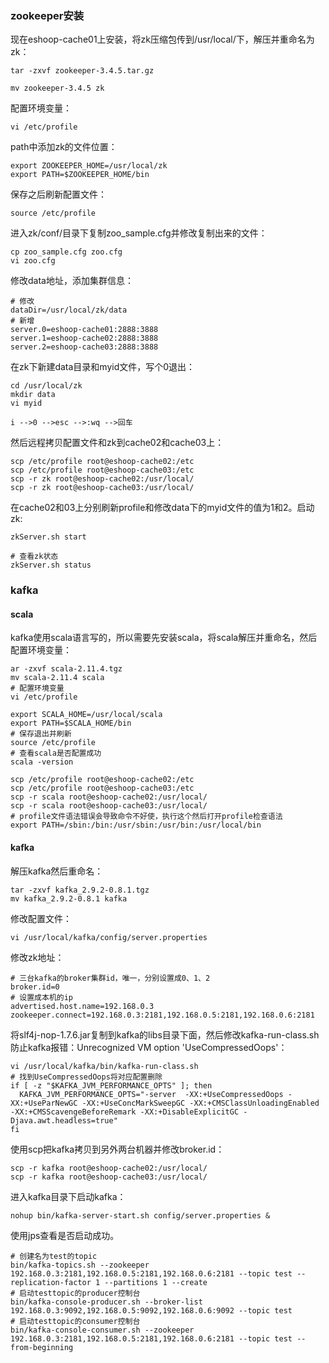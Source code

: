 ### zookeeper安装

现在eshoop-cache01上安装，将zk压缩包传到/usr/local/下，解压并重命名为zk：

```shell
tar -zxvf zookeeper-3.4.5.tar.gz

mv zookeeper-3.4.5 zk
```

配置环境变量：

```shell
vi /etc/profile
```

path中添加zk的文件位置：

```shell
export ZOOKEEPER_HOME=/usr/local/zk
export PATH=$ZOOKEEPER_HOME/bin
```

保存之后刷新配置文件：

```shell
source /etc/profile
```

进入zk/conf/目录下复制zoo_sample.cfg并修改复制出来的文件：

```shell
cp zoo_sample.cfg zoo.cfg
vi zoo.cfg
```

修改data地址，添加集群信息：

```shell
# 修改
dataDir=/usr/local/zk/data
# 新增
server.0=eshoop-cache01:2888:3888	
server.1=eshoop-cache02:2888:3888
server.2=eshoop-cache03:2888:3888
```

在zk下新建data目录和myid文件，写个0退出：

```shell
cd /usr/local/zk
mkdir data
vi myid

i -->0 -->esc -->:wq -->回车
```

然后远程拷贝配置文件和zk到cache02和cache03上：

```shell
scp /etc/profile root@eshoop-cache02:/etc
scp /etc/profile root@eshoop-cache03:/etc
scp -r zk root@eshoop-cache02:/usr/local/
scp -r zk root@eshoop-cache03:/usr/local/
```

在cache02和03上分别刷新profile和修改data下的myid文件的值为1和2。启动zk:

```shell
zkServer.sh start

# 查看zk状态
zkServer.sh status
```

### kafka

#### scala

kafka使用scala语言写的，所以需要先安装scala，将scala解压并重命名，然后配置环境变量：

```shell
ar -zxvf scala-2.11.4.tgz
mv scala-2.11.4 scala
# 配置环境变量
vi /etc/profile

export SCALA_HOME=/usr/local/scala
export PATH=$SCALA_HOME/bin
# 保存退出并刷新
source /etc/profile
# 查看scala是否配置成功
scala -version

scp /etc/profile root@eshoop-cache02:/etc
scp /etc/profile root@eshoop-cache03:/etc
scp -r scala root@eshoop-cache02:/usr/local/
scp -r scala root@eshoop-cache03:/usr/local/
# profile文件语法错误会导致命令不好使，执行这个然后打开profile检查语法
export PATH=/sbin:/bin:/usr/sbin:/usr/bin:/usr/local/bin
```

#### kafka

解压kafka然后重命名：

```shell
tar -zxvf kafka_2.9.2-0.8.1.tgz
mv kafka_2.9.2-0.8.1 kafka
```

修改配置文件：

```shell
vi /usr/local/kafka/config/server.properties
```

修改zk地址：

```shell
# 三台kafka的broker集群id，唯一，分别设置成0、1、2
broker.id=0
# 设置成本机的ip
advertised.host.name=192.168.0.3
zookeeper.connect=192.168.0.3:2181,192.168.0.5:2181,192.168.0.6:2181
```

将slf4j-nop-1.7.6.jar复制到kafka的libs目录下面，然后修改kafka-run-class.sh防止kafka报错：Unrecognized VM option 'UseCompressedOops'：

```shell
vi /usr/local/kafka/bin/kafka-run-class.sh
# 找到UseCompressedOops将对应配置删除
if [ -z "$KAFKA_JVM_PERFORMANCE_OPTS" ]; then
  KAFKA_JVM_PERFORMANCE_OPTS="-server  -XX:+UseCompressedOops -XX:+UseParNewGC -XX:+UseConcMarkSweepGC -XX:+CMSClassUnloadingEnabled -XX:+CMSScavengeBeforeRemark -XX:+DisableExplicitGC -Djava.awt.headless=true"
fi
```

使用scp把kafka拷贝到另外两台机器并修改broker.id：

```shell
scp -r kafka root@eshoop-cache02:/usr/local/
scp -r kafka root@eshoop-cache03:/usr/local/
```

进入kafka目录下启动kafka：

```shell
nohup bin/kafka-server-start.sh config/server.properties &
```

使用jps查看是否启动成功。

```shell
# 创建名为test的topic
bin/kafka-topics.sh --zookeeper 192.168.0.3:2181,192.168.0.5:2181,192.168.0.6:2181 --topic test --replication-factor 1 --partitions 1 --create
# 启动testtopic的producer控制台
bin/kafka-console-producer.sh --broker-list 192.168.0.3:9092,192.168.0.5:9092,192.168.0.6:9092 --topic test
# 启动testtopic的consumer控制台
bin/kafka-console-consumer.sh --zookeeper 192.168.0.3:2181,192.168.0.5:2181,192.168.0.6:2181 --topic test --from-beginning
```

